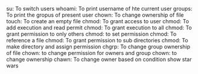 su: To switch users
whoami: To print username of hte current user
groups: To print the gropus of present user
chown: To change ownership of file
touch: To create an empty file
chmod: To grant access to user
chmod: To add execution and read permit
chmod: To grant execution to all
chmod: To grant permission to only others
chmod: to set permission
chmod: To reference a file
chmod: To grant permission to sub directories
chmod: To make directory and assign permission
chgrp: To change group ownership of file
chown: to change permission for owners and group
chown: to change ownership
chawn: To change owner based on condition
show star wars
